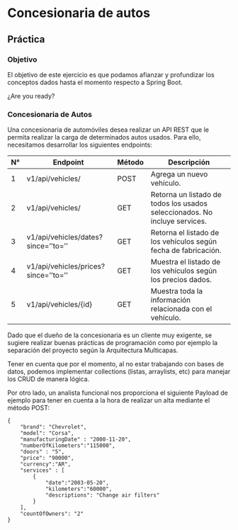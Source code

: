 # Concesionaria de autos
## Práctica

### Objetivo
El objetivo de este ejercicio es que podamos afianzar y profundizar los conceptos dados hasta el momento respecto a Spring Boot.

¿Are you ready?

### Concesionaria de Autos
Una concesionaria de automóviles desea realizar un API REST que le permita realizar la carga de determinados autos usados. Para ello, necesitamos desarrollar los siguientes endpoints:

| N° | Endpoint                             | Método | Descripción                                                                |
|----|--------------------------------------|--------|----------------------------------------------------------------------------|
| 1  | v1/api/vehicles/                     | POST   | Agrega un nuevo vehículo.                                                  |
| 2  | v1/api/vehicles/                     | GET    | Retorna un listado de todos los usados seleccionados. No incluye services. |
| 3  | v1/api/vehicles/dates?since=’’to=’’  | GET    | Retorna el listado de los vehículos según fecha de fabricación.            |
| 4  | v1/api/vehicles/prices?since=’’to=’’ | GET    | Muestra el listado de los vehículos según los precios dados.               |
| 5  | v1/api/vehicles/{id}                 | GET    | Muestra toda la información relacionada con el vehículo.                   |


Dado que el dueño de la concesionaria es un cliente muy exigente, se sugiere realizar buenas prácticas de programación como por ejemplo la separación del proyecto según la Arquitectura Multicapas.

Tener en cuenta que por el momento, al no estar trabajando con bases de datos, podemos implementar collections (listas, arraylists, etc) para manejar los CRUD de manera lógica.

Por otro lado, un analista funcional nos proporciona el siguiente Payload de ejemplo para tener en cuenta a la hora de realizar un alta mediante el método POST:

```
{
    "brand": "Chevrolet",
    "model": "Corsa",
    "manufacturingDate" : "2000-11-20",
    "numberOfKilometers":"115000",
    "doors" : "5",
    "price": "90000",
    "currency":"AR",
    "services" : [
        {
            "date":"2003-05-20", 
            "kilometers":"60000",
            "descriptions": "Change air filters"
        }
    ],
    "countOfOwners": "2"
}
```